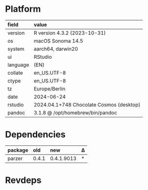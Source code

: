 # Platform

|field    |value                                    |
|:--------|:----------------------------------------|
|version  |R version 4.3.2 (2023-10-31)             |
|os       |macOS Sonoma 14.5                        |
|system   |aarch64, darwin20                        |
|ui       |RStudio                                  |
|language |(EN)                                     |
|collate  |en_US.UTF-8                              |
|ctype    |en_US.UTF-8                              |
|tz       |Europe/Berlin                            |
|date     |2024-06-24                               |
|rstudio  |2024.04.1+748 Chocolate Cosmos (desktop) |
|pandoc   |3.1.8 @ /opt/homebrew/bin/pandoc         |

# Dependencies

|package |old   |new        |Δ  |
|:-------|:-----|:----------|:--|
|parzer  |0.4.1 |0.4.1.9013 |*  |

# Revdeps

